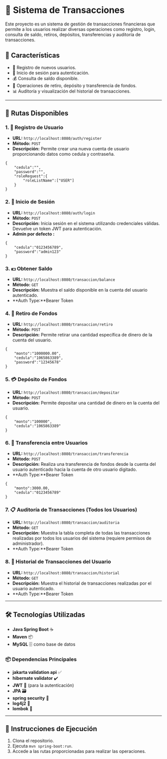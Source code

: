 # 💸 **Sistema de Transacciones**

Este proyecto es un sistema de gestión de transacciones financieras que permite a los usuarios realizar diversas operaciones como registro, login, consulta de saldo, retiros, depósitos, transferencias y auditoría de transacciones.

## 🌟 **Características**

- 📝 Registro de nuevos usuarios.
- 🔐 Inicio de sesión para autenticación.
- 💰 Consulta de saldo disponible.
- 🏦 Operaciones de retiro, depósito y transferencia de fondos.
- 📊 Auditoría y visualización del historial de transacciones.

---

## 🔗 **Rutas Disponibles**

### 1. 📝 **Registro de Usuario**
   - **URL:** `http://localhost:8080/auth/register`
   - **Método:** `POST`
   - **Descripción:** Permite crear una nueva cuenta de usuario proporcionando datos como cedula y contraseña.
```
{
    "cedula":"",
    "password":"",
    "roleRequest":{
        "roleListName":["USER"]
    }
}
```
### 2. 🔐 **Inicio de Sesión**
   - **URL:** `http://localhost:8080/auth/login`
   - **Método:** `POST`
   - **Descripción:** Inicia sesión en el sistema utilizando credenciales válidas. Devuelve un token JWT para autenticación.
   - **Admin por defecto :**
```
{
    "cedula":"0123456789",
    "password":"admin123"
}

```
### 3. 💵 **Obtener Saldo**
   - **URL:** `http://localhost:8080/transaccion/balance`
   - **Método:** `GET`
   - **Descripción:** Muestra el saldo disponible en la cuenta del usuario autenticado.
   - **Auth Type:**Bearer Token

### 4. 🏧 **Retiro de Fondos**
   - **URL:** `http://localhost:8080/transaccion/retiro`
   - **Método:** `POST`
   - **Descripción:** Permite retirar una cantidad específica de dinero de la cuenta del usuario.
```
{
    "monto":"1000000.00",
    "cedula":"1065863389",
    "password":"12345678"
}
```
### 5. 💳 **Depósito de Fondos**
   - **URL:** `http://localhost:8080/transaccion/depositar`
   - **Método:** `POST`
   - **Descripción:** Permite depositar una cantidad de dinero en la cuenta del usuario.
```
{
    "monto":"100000",
    "cedula":"1065863389"
}
```
### 6. 🔄 **Transferencia entre Usuarios**
   - **URL:** `http://localhost:8080/transaccion/transferencia`
   - **Método:** `POST`
   - **Descripción:** Realiza una transferencia de fondos desde la cuenta del usuario autenticado hacia la cuenta de otro usuario digitado.
   - **Auth Type:**Bearer Token
```
{
    "monto":3000.00,
    "cedula":"0123456789"
}
```
### 7. 📋 **Auditoría de Transacciones (Todos los Usuarios)**
   - **URL:** `http://localhost:8080/transaccion/auditoria`
   - **Método:** `GET`
   - **Descripción:** Muestra la tabla completa de todas las transacciones realizadas por todos los usuarios del sistema (requiere permisos de administrador).
   - **Auth Type:**Bearer Token

### 8. 📜 **Historial de Transacciones del Usuario**
   - **URL:** `http://localhost:8080/transaccion/historial`
   - **Método:** `GET`
   - **Descripción:** Muestra el historial de transacciones realizadas por el usuario autenticado.
   - **Auth Type:**Bearer Token
---

## 🛠️ **Tecnologías Utilizadas**

- **Java Spring Boot** ☕
- **Maven** 📦
- **MySQL** 🗄️ como base de datos

### 📦 **Dependencias Principales**

- **jakarta validation api** ✅
- **hibernate validator** ✔️
- **JWT** 🔑 (para la autenticación)
- **JPA** 🗃️
- **spring security** 🔐
- **log4j2** 📝
- **lombok** 📕

---

## 🚀 **Instrucciones de Ejecución**

1. Clona el repositorio.
2. Ejecuta `mvn spring-boot:run`.
3. Accede a las rutas proporcionadas para realizar las operaciones.
